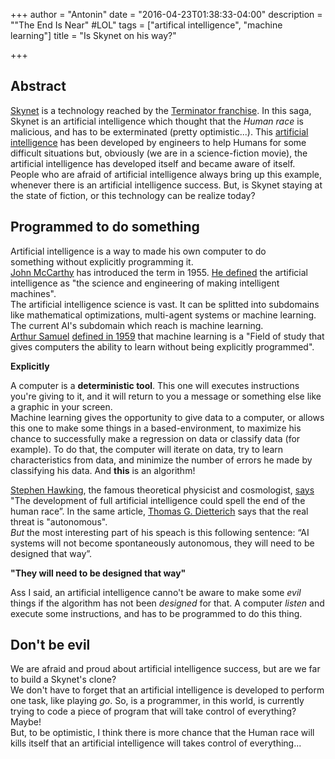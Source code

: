 +++
author = "Antonin"
date = "2016-04-23T01:38:33-04:00"
description = "\"The End Is Near\" #LOL"
tags = ["artifical intelligence", "machine learning"]
title = "Is Skynet on his way?"

+++
## Abstract

[Skynet](https://en.wikipedia.org/wiki/Skynet_(Terminator)) is a technology reached by the [Terminator franchise](https://en.wikipedia.org/wiki/Terminator_(franchise)).
In this saga, Skynet is an artificial intelligence which thought that the _Human race_ is malicious, and has to be exterminated (pretty optimistic...).
This [artificial intelligence](https://en.wikipedia.org/wiki/Artificial_intelligence) has been developed by engineers to help Humans for some difficult situations but, obviously (we are in a science-fiction movie), the artificial intelligence has developed itself and became aware of itself.  
People who are afraid of artificial intelligence always bring up this example, whenever there is an artificial intelligence success.
But, is Skynet staying at the state of fiction, or this technology can be realize today?


## Programmed to do something

Artificial intelligence is a way to made his own computer to do something without explicitly programming it.  
[John McCarthy](https://fr.wikipedia.org/wiki/John_McCarthy) has introduced the term in 1955. [He defined](http://www-formal.stanford.edu/jmc/whatisai/whatisai.html) the artificial intelligence as "the science and engineering of making intelligent machines".  
The artificial intelligence science is vast.
It can be splitted into subdomains like mathematical optimizations, multi-agent systems or machine learning.
The current AI's subdomain which reach is machine learning.  
[Arthur Samuel](https://en.wikipedia.org/wiki/Arthur_Samuel) [defined in 1959](https://books.google.ca/books?id=Dn-Gdoh66sgC&pg=PA89&redir_esc=y#v=onepage&q&f=false) that machine learning is a "Field of study that gives computers the ability to learn without being explicitly programmed".

**Explicitly**

A computer is a **deterministic tool**.
This one will executes instructions you're giving to it, and it will return to you a message or something else like a graphic in your screen.  
Machine learning gives the opportunity to give data to a computer, or allows this one to make some things in a based-environment, to maximize his chance to successfully make a regression on data or classify data (for example).
To do that, the computer will iterate on data, try to learn characteristics from data, and minimize the number of errors he made by classifying his data.
And **this** is an algorithm!

[Stephen Hawking](https://en.wikipedia.org/wiki/Stephen_Hawking), the famous theoretical physicist and cosmologist, [says](http://www.techinsider.io/autonomous-artificial-intelligence-is-the-real-threat-2015-9) "The development of full artificial intelligence could spell the end of the human race”.
In the same article, [Thomas G. Dietterich](http://web.engr.oregonstate.edu/~tgd/) says that the real threat is "autonomous".  
_But_ the most interesting part of his speach is this following sentence: “AI systems will not become spontaneously autonomous, they will need to be designed that way”.

**"They will need to be designed that way"**

Ass I said, an artificial intelligence canno't be aware to make some _evil_ things if the algorithm has not been _designed_ for that. A computer _listen_ and execute some instructions, and has to be programmed to do this thing.  

## Don't be evil

We are afraid and proud about artificial intelligence success, but are we far to build a Skynet's clone?  
We don't have to forget that an artificial intelligence is developed to perform one task, like playing _go_. So, is a programmer, in this world, is currently trying to code a piece of program that will take control of everything? Maybe!  
But, to be optimistic, I think there is more chance that the Human race will kills itself that an artificial intelligence will takes control of everything...
